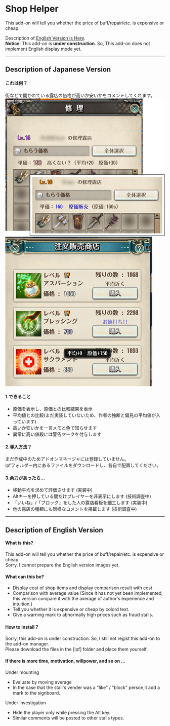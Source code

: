 ﻿# Shop Helper

This add-on will tell you whether the price of buff/repair/etc. is  expensive or cheap.  

Description of [English Version is Here](#description-of-english-version).  
**Notice**: This add-on is **under construction**. So, This add-on does not implement English display mode yet.  

---
## Description of Japanese Version 
#### これは何？
街などで開かれている露店の価格が高いか安いかをコメントしてくれます。  
![alt text](https://github.com/Toukibi/ToSAddon/blob/forImageStrage/ShopHelper/img/repair_jp.png?raw=true "Image of stall of item repair")
![alt text](https://github.com/Toukibi/ToSAddon/blob/forImageStrage/ShopHelper/img/buff_jp.png?raw=true "Image of stall of buff")

#### 1.できること
* 原価を表示し、原価との比較結果を表示
* 平均値との比較(まだ実装していないため、作者の独断と偏見の平均値が入っています)
* 高いか安いかを一言メモと色で知らせます
* 異常に高い値段には警告マークを付与します



#### 2.導入方法？
まだ作成中のためアドオンマネージャには登録していません。  
ipfフォルダー内にあるファイルをダウンロードし、各自で配置してください。

#### 3.余力があったら...
* 移動平均を求めて評価させます (実装中)
* Altキーを押している間だけプレイヤーを非表示にします (技術調査中)
* 「いいね」/「ブロック」をした人の露店看板を細工します (実装中)
* 他の露店の種類にも同様なコメントを掲載します (技術調査中)

---
## Description of English Version 
#### What is this?
This add-on will tell you whether the price of buff/repair/etc. is  expensive or cheap.  
Sorry. I cannot prepare the English version images yet.
#### What can this be?
* Display cost of shop items and display comparison result with cost
* Comparison with average value (Since it has not yet been implemented, this version compare it with the average of author's experience and intuition.)
* Tell you whether it is expensive or cheap by colord text.
* Give a warning mark to abnormally high prices such as fraud stalls.



#### How to install？
Sorry, this add-on is under construction. So, I still not regist this add-on to the add-on manager.  
Please download the files in the [ipf] folder and place them yourself.

#### If there is more time, motivation, willpower, and so on ...
Under mounting
* Evaluate by moving average
* In the case that the stall's vender was a "like" / "block" person,it add a mark to the signboard.

Under investigation
* Hide the player only while pressing the Alt key.
* Similar comments will be posted to other stalls types.
